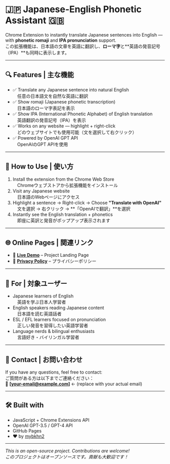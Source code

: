 # 🇯🇵 Japanese-English Phonetic Assistant 🇬🇧

Chrome Extension to instantly translate Japanese sentences into English — with **phonetic romaji** and **IPA pronunciation** support.  
この拡張機能は、日本語の文章を英語に翻訳し、**ローマ字**と**英語の発音記号（IPA）**も同時に表示します。

---

## 🔍 Features | 主な機能

- ✅ Translate any Japanese sentence into natural English  
　任意の日本語文を自然な英語に翻訳  
- ✅ Show romaji (Japanese phonetic transcription)  
　日本語のローマ字表記を表示  
- ✅ Show IPA (International Phonetic Alphabet) of English translation  
　英語翻訳の発音記号（IPA）を表示  
- ✅ Works on any website — highlight + right-click  
　どのウェブサイトでも使用可能（文を選択して右クリック）  
- ✅ Powered by OpenAI GPT API  
　OpenAIのGPT APIを使用

---

## 🚀 How to Use | 使い方

1. Install the extension from the Chrome Web Store  
　Chromeウェブストアから拡張機能をインストール  
2. Visit any Japanese website  
　日本語のWebページにアクセス  
3. Highlight a sentence → Right-click → Choose **"Translate with OpenAI"**  
　文を選択 → 右クリック → **「OpenAIで翻訳」**を選択  
4. Instantly see the English translation + phonetics  
　即座に英訳と発音がポップアップ表示されます  

---

## 🌐 Online Pages | 関連リンク

- 🔗 [**Live Demo**](https://mybkhn2.github.io/Japanese-English-Phonetic-Assistant/index.html) – Project Landing Page  
- 🔐 [**Privacy Policy**](https://mybkhn2.github.io/Japanese-English-Phonetic-Assistant/privacy.html) – プライバシーポリシー

---

## 📌 For | 対象ユーザー

- Japanese learners of English  
　英語を学ぶ日本人学習者  
- English speakers reading Japanese content  
　日本語を読む英語話者  
- ESL / EFL learners focused on pronunciation  
　正しい発音を習得したい英語学習者  
- Language nerds & bilingual enthusiasts  
　言語好き・バイリンガル学習者

---

## 📧 Contact | お問い合わせ

If you have any questions, feel free to contact:  
ご質問がある方は以下までご連絡ください：  
📩 **[your-email@example.com]** ← (replace with your actual email)

---

## 🛠️ Built with

- JavaScript + Chrome Extensions API  
- OpenAI GPT-3.5 / GPT-4 API  
- GitHub Pages  
- ❤️ by [mybkhn2](https://github.com/mybkhn2)

---

_This is an open-source project. Contributions are welcome!_  
_このプロジェクトはオープンソースです。貢献も大歓迎です！_
